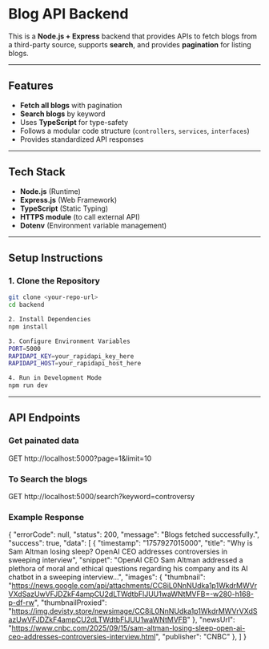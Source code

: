 #  Blog API Backend

This is a **Node.js + Express** backend that provides APIs to fetch blogs from a third-party source, supports **search**, and provides **pagination** for listing blogs.  

---

##  Features
- **Fetch all blogs** with pagination  
- **Search blogs** by keyword  
- Uses **TypeScript** for type-safety  
- Follows a modular code structure (`controllers`, `services`, `interfaces`)  
- Provides standardized API responses  

---

##  Tech Stack
- **Node.js** (Runtime)  
- **Express.js** (Web Framework)  
- **TypeScript** (Static Typing)  
- **HTTPS module** (to call external API)  
- **Dotenv** (Environment variable management)  

---

##  Setup Instructions

### 1. Clone the Repository
```bash
git clone <your-repo-url>
cd backend

2. Install Dependencies
npm install

3. Configure Environment Variables
PORT=5000
RAPIDAPI_KEY=your_rapidapi_key_here
RAPIDAPI_HOST=your_rapidapi_host_here

4. Run in Development Mode
npm run dev
```

---


## API Endpoints

### Get painated data
GET http://localhost:5000?page=1&limit=10

### To Search the blogs 
GET http://localhost:5000/search?keyword=controversy


### Example Response

{
    "errorCode": null,
    "status": 200,
    "message": "Blogs fetched successfully.",
    "success": true,
    "data": [
        {
            "timestamp": "1757927015000",
            "title": "Why is Sam Altman losing sleep? OpenAI CEO addresses controversies in sweeping interview",
            "snippet": "OpenAI CEO Sam Altman addressed a plethora of moral and ethical questions regarding his company and its AI chatbot in a sweeping interview...",
            "images": {
                "thumbnail": "https://news.google.com/api/attachments/CC8iL0NnNUdka1p1WkdrMWVrVXdSazUwVFJDZkF4ampCU2dLTWdtbFlJUU1waWNtMVFB=-w280-h168-p-df-rw",
                "thumbnailProxied": "https://img.devisty.store/newsimage/CC8iL0NnNUdka1p1WkdrMWVrVXdSazUwVFJDZkF4ampCU2dLTWdtbFlJUU1waWNtMVFB"
            },
            "newsUrl": "https://www.cnbc.com/2025/09/15/sam-altman-losing-sleep-open-ai-ceo-addresses-controversies-interview.html",
            "publisher": "CNBC"
        },
    ]
}
